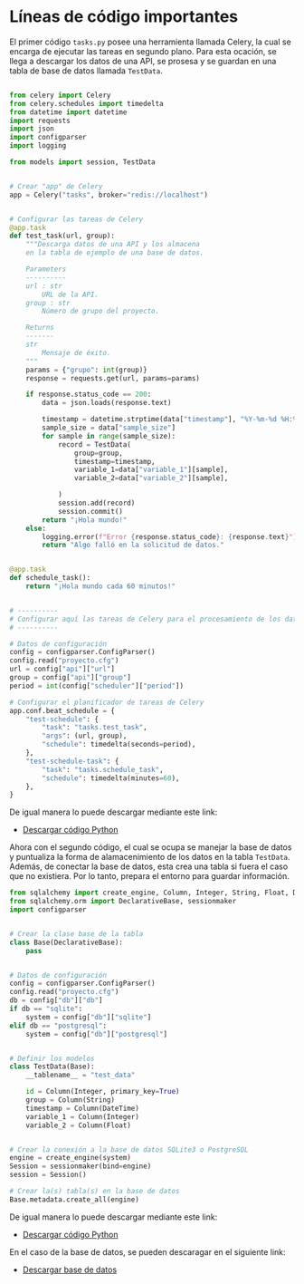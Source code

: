 # Líneas de código importantes


El primer código `tasks.py` posee una herramienta llamada Celery, la cual se encarga de ejecutar las tareas en segundo plano. Para esta ocación, se llega a descargar los datos de una API, se prosesa y se guardan en una tabla de base de datos llamada `TestData`.

```python

from celery import Celery
from celery.schedules import timedelta
from datetime import datetime
import requests
import json
import configparser
import logging

from models import session, TestData


# Crear "app" de Celery
app = Celery("tasks", broker="redis://localhost")


# Configurar las tareas de Celery
@app.task
def test_task(url, group):
    """Descarga datos de una API y los almacena
    en la tabla de ejemplo de una base de datos.

    Parameters
    ----------
    url : str
        URL de la API.
    group : str
        Número de grupo del proyecto.

    Returns
    -------
    str
        Mensaje de éxito.
    """
    params = {"grupo": int(group)}
    response = requests.get(url, params=params)

    if response.status_code == 200:
        data = json.loads(response.text)

        timestamp = datetime.strptime(data["timestamp"], "%Y-%m-%d %H:%M:%S")
        sample_size = data["sample_size"]
        for sample in range(sample_size):
            record = TestData(
                group=group,
                timestamp=timestamp,
                variable_1=data["variable_1"][sample],
                variable_2=data["variable_2"][sample],

            )
            session.add(record)
            session.commit()
        return "¡Hola mundo!"
    else:
        logging.error(f"Error {response.status_code}: {response.text}")
        return "Algo falló en la solicitud de datos."


@app.task
def schedule_task():
    return "¡Hola mundo cada 60 minutos!"


# ----------
# Configurar aquí las tareas de Celery para el procesamiento de los datos
# ----------

# Datos de configuración
config = configparser.ConfigParser()
config.read("proyecto.cfg")
url = config["api"]["url"]
group = config["api"]["group"]
period = int(config["scheduler"]["period"])

# Configurar el planificador de tareas de Celery
app.conf.beat_schedule = {
    "test-schedule": {
        "task": "tasks.test_task",
        "args": (url, group),
        "schedule": timedelta(seconds=period),
    },
    "test-schedule-task": {
        "task": "tasks.schedule_task",
        "schedule": timedelta(minutes=60),
    },
}
```

 De igual manera lo puede descargar mediante este link:
- [Descargar código Python](archivos/tasks.py)


Ahora con el segundo código, el cual se ocupa se manejar la base de datos y puntualiza la forma de alamacenimiento de los datos en la tabla `TestData`. Además, de conectar la base de datos, esta crea una tabla si fuera el caso que no existiera. Por lo tanto, prepara el entorno para guardar información.


```python
from sqlalchemy import create_engine, Column, Integer, String, Float, DateTime
from sqlalchemy.orm import DeclarativeBase, sessionmaker
import configparser


# Crear la clase base de la tabla
class Base(DeclarativeBase):
    pass


# Datos de configuración
config = configparser.ConfigParser()
config.read("proyecto.cfg")
db = config["db"]["db"]
if db == "sqlite":
    system = config["db"]["sqlite"]
elif db == "postgresql":
    system = config["db"]["postgresql"]


# Definir los modelos
class TestData(Base):
    __tablename__ = "test_data"

    id = Column(Integer, primary_key=True)
    group = Column(String)
    timestamp = Column(DateTime)
    variable_1 = Column(Integer)
    variable_2 = Column(Float)


# Crear la conexión a la base de datos SQLite3 o PostgreSQL
engine = create_engine(system)
Session = sessionmaker(bind=engine)
session = Session()

# Crear la(s) tabla(s) en la base de datos
Base.metadata.create_all(engine)
```

 De igual manera lo puede descargar mediante este link:
- [Descargar código Python](archivos/models.py)



En el caso de la base de datos, se pueden descaragar en el siguiente link:
- [Descargar base de datos](archivos/proyecto.db)

